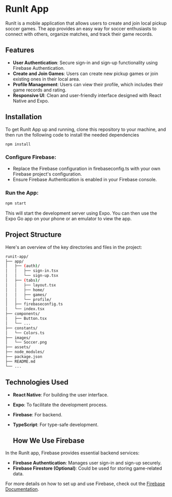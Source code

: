 # RunIt App

RunIt is a mobile application that allows users to create and join local pickup soccer games. The app provides an easy way for soccer enthusiasts to connect with others, organize matches, and track their game records.

## Features

- **User Authentication**: Secure sign-in and sign-up functionality using Firebase Authentication.
- **Create and Join Games**: Users can create new pickup games or join existing ones in their local area.
- **Profile Management**: Users can view their profile, which includes their game records and rating.
- **Responsive UI**: Clean and user-friendly interface designed with React Native and Expo.

## Installation
To get RunIt App up and running, clone this repository to your machine, and then run the following code to install the needed dependencies
```sh
npm install
```

### Configure Firebase:

- Replace the Firebase configuration in firebaseconfig.ts with your own Firebase project's configuration.
- Ensure Firebase Authentication is enabled in your Firebase console.

### Run the App:
```sh
npm start
```
This will start the development server using Expo. You can then use the Expo Go app on your phone or an emulator to view the app.

## Project Structure
Here's an overview of the key directories and files in the project:

```sh
runit-app/
├── app/
│   ├── (auth)/
│   │   ├── sign-in.tsx
│   │   └── sign-up.tsx
│   ├── (tabs)/
│   │   ├── layout.tsx
│   │   ├── home/
│   │   ├── games/
│   │   └── profile/
│   ├── firebaseconfig.ts
│   └── index.tsx
├── components/
│   ├── Button.tsx
│   └── ...
├── constants/
│   └── Colors.ts
├── images/
│   └── Soccer.png
├── assets/
├── node_modules/
├── package.json
├── README.md
└── ...

```

## Technologies Used
- **React Native**: For building the user interface.
- **Expo**: To facilitate the development process.
- **Firebase**: For backend.
- **TypeScript**: For type-safe development.

  ## How We Use Firebase

In the RunIt app, Firebase provides essential backend services:

- **Firebase Authentication**: Manages user sign-in and sign-up securely.
- **Firebase Firestore (Optional)**: Could be used for storing game-related data.

For more details on how to set up and use Firebase, check out the [Firebase Documentation](https://firebase.google.com/docs).
